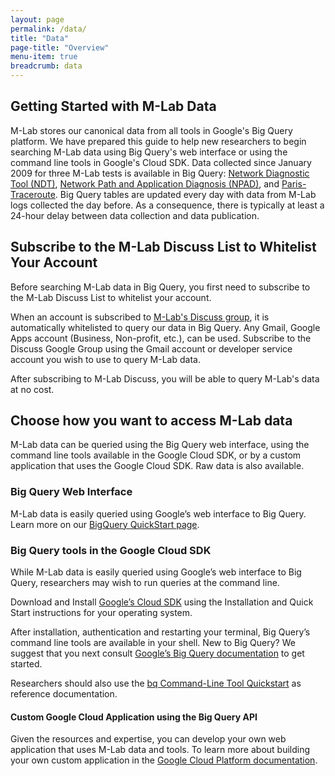 ```yaml
---
layout: page
permalink: /data/
title: "Data"
page-title: "Overview"
menu-item: true
breadcrumb: data
---
```


## Getting Started with M-Lab Data 

M-Lab stores our canonical data from all tools in Google's Big Query platform. We have prepared this guide to help new researchers to begin searching M-Lab data using Big Query's web interface or using the command line tools in Google's Cloud SDK. Data collected since January 2009 for three M-Lab tests is available in Big Query: [Network Diagnostic Tool (NDT)](https://console.developers.google.com/storage/browser/m-lab/ndt/), [Network Path and Application Diagnosis (NPAD)](https://console.developers.google.com/storage/browser/m-lab/npad/), and [Paris-Traceroute](https://console.developers.google.com/storage/browser/m-lab/paris-traceroute/). Big Query tables are updated every day with data from M-Lab logs collected the day before. As a consequence, there is typically at least a 24-hour delay between data collection and data publication.

## Subscribe to the M-Lab Discuss List to Whitelist Your Account

Before searching M-Lab data in Big Query, you first need to subscribe to the M-Lab Discuss List to whitelist your account.

When an account is subscribed to [M-Lab's Discuss group](https://groups.google.com/a/measurementlab.net/forum/#!forum/discuss), it is automatically whitelisted to query our data in Big Query. Any Gmail, Google Apps account (Business, Non-profit, etc.), can be used. Subscribe to the Discuss Google Group using the Gmail account or developer service account you wish to use to query M-Lab data.   

After subscribing to M-Lab Discuss, you will be able to query M-Lab's data at no cost.

## Choose how you want to access M-Lab data

M-Lab data can be queried using the Big Query web interface, using the command line tools available in the Google Cloud SDK, or by a custom application that uses the Google Cloud SDK. Raw data is also available. 

### Big Query Web Interface

M-Lab data is easily queried using Google’s web interface to Big Query. Learn more on our [BigQuery QuickStart page](/data/bq/quickstart/). 

### Big Query tools in the Google Cloud SDK

While M-Lab data is easily queried using Google’s web interface to Big Query, researchers may wish to run queries at the command line.

Download and Install [Google’s Cloud SDK](https://cloud.google.com/sdk/) using the Installation and Quick Start instructions for your operating system. 

After installation, authentication and restarting your terminal, Big Query’s command line tools are available in your shell. New to Big Query? We suggest that you next  consult [Google’s Big Query documentation](https://cloud.google.com/bigquery/what-is-bigquery) to get started.

Researchers should also use the [bq Command-Line Tool Quickstart](https://cloud.google.com/bigquery/bq-command-line-tool-quickstart) as reference documentation. 

#### Custom Google Cloud Application using the Big Query API

Given the resources and expertise, you can develop your own web application that uses M-Lab data and tools. To learn more about building your own custom application in the [Google Cloud Platform documentation](https://cloud.google.com/docs/).

